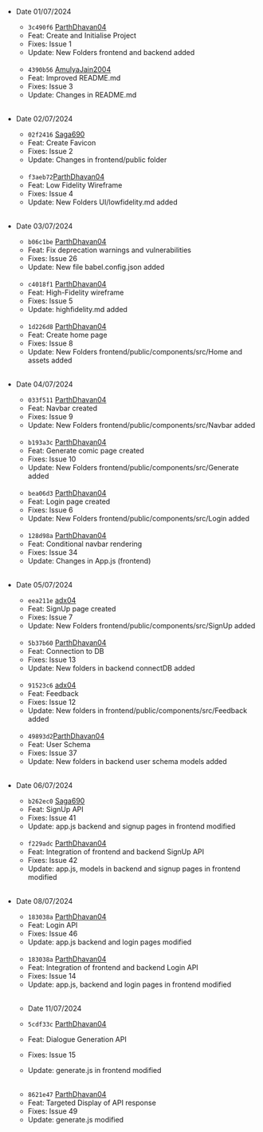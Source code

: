 - Date 01/07/2024
  
  - `3c490f6` [ParthDhavan04](https://github.com/ParthDhavan04)
  - Feat: Create and Initialise Project
  - Fixes: Issue 1
  - Update: New Folders frontend and backend added
  <br>
  
  - `4390b56` [AmulyaJain2004](https://github.com/AmulyaJain2004)
  - Feat: Improved README.md
  - Fixes: Issue 3
  - Update: Changes in README.md
    <br> <br>

 - Date 02/07/2024
  
    - `02f2416` [Saga690](https://github.com/Saga690)
    - Feat: Create Favicon
    - Fixes: Issue 2
    - Update: Changes in frontend/public folder
    <br>

     - `f3aeb72`[ParthDhavan04](https://github.com/ParthDhavan04)
    - Feat: Low Fidelity Wireframe
    - Fixes: Issue 4
    - Update: New Folders UI/lowfidelity.md added
    <br> <br>

- Date 03/07/2024
  
  - `b06c1be` [ParthDhavan04](https://github.com/ParthDhavan04)
  - Feat: Fix deprecation warnings and vulnerabilities
  - Fixes: Issue 26
  - Update: New file babel.config.json added
  <br>

   - `c4018f1` [ParthDhavan04](https://github.com/ParthDhavan04)
  - Feat: High-Fidelity wireframe
  - Fixes: Issue 5
  - Update: highfidelity.md added
  <br>

   - `1d226d8` [ParthDhavan04](https://github.com/ParthDhavan04)
  - Feat: Create home page
  - Fixes: Issue 8
  - Update: New Folders frontend/public/components/src/Home and assets added
  <br>


- Date 04/07/2024
  
  - `033f511` [ParthDhavan04](https://github.com/ParthDhavan04)
  - Feat: Navbar created
  - Fixes: Issue 9
  - Update: New Folders frontend/public/components/src/Navbar added
  <br>

  - `b193a3c` [ParthDhavan04](https://github.com/ParthDhavan04)
  - Feat: Generate comic page created
  - Fixes: Issue 10
  - Update: New Folders frontend/public/components/src/Generate added
  <br>

   - `bea06d3` [ParthDhavan04](https://github.com/ParthDhavan04)
  - Feat: Login page created
  - Fixes: Issue 6
  - Update: New Folders frontend/public/components/src/Login added
  <br>

   - `128d98a` [ParthDhavan04](https://github.com/ParthDhavan04)
  - Feat: Conditional navbar rendering
  - Fixes: Issue 34
  - Update: Changes in App.js (frontend) 
  <br>

- Date 05/07/2024
  
  - `eea211e` [adx04](https://github.com/adx04)
  - Feat: SignUp page created
  - Fixes: Issue 7
  - Update: New Folders frontend/public/components/src/SignUp added
  <br>
  
  - `5b37b60` [ParthDhavan04](https://github.com/ParthDhavan04)
  - Feat: Connection to DB
  - Fixes: Issue 13
  - Update: New folders in backend connectDB added
  <br>

  - `91523c6` [adx04](https://github.com/adx04)
  - Feat: Feedback 
  - Fixes: Issue 12
  - Update: New folders in frontend/public/components/src/Feedback added
  <br>

  - `49893d2`[ParthDhavan04](https://github.com/ParthDhavan04)
  - Feat: User Schema
  - Fixes: Issue 37
  - Update: New folders in backend user schema models added
  <br>

- Date 06/07/2024

   - `b262ec0` [Saga690](https://github.com/Saga690)
  - Feat: SignUp API
  - Fixes: Issue 41
  - Update: app.js backend and signup pages in frontend modified
  <br>

   - `f229adc` [ParthDhavan04](https://github.com/ParthDhavan04)
  - Feat: Integration of frontend and backend SignUp API
  - Fixes: Issue 42
  - Update: app.js, models in backend and signup pages in frontend modified
  <br>

- Date 08/07/2024

   - `183038a` [ParthDhavan04](https://github.com/ParthDhavan04)
  - Feat: Login API
  - Fixes: Issue 46
  - Update: app.js backend and login pages modified
  <br>

   - `183038a` [ParthDhavan04](https://github.com/ParthDhavan04)
  - Feat: Integration of frontend and backend Login API
  - Fixes: Issue 14
  - Update: app.js, backend and login pages in frontend modified
  <br>

  - Date 11/07/2024

   - `5cdf33c` [ParthDhavan04](https://github.com/ParthDhavan04)
  - Feat: Dialogue Generation API
  - Fixes: Issue 15
  - Update: generate.js in frontend modified
  <br>

   - `8621e47` [ParthDhavan04](https://github.com/ParthDhavan04)
  - Feat: Targeted Display of API response
  - Fixes: Issue 49
  - Update: generate.js modified
  <br>
  
  
